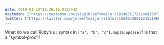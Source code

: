 ```yaml
---
date: 2019-01-12T10:26:16.013254Z
mastodon: ["https://mastodon.social/@jkreeftmeijer/101403117211464360"]
twitter: ["https://twitter.com/jkreeftmeijer/status/1084033809224531969"]
---
```

What do we call Ruby’s `&:` syntax in `["a", "b", "c"].map(&:upcase)`? Is that a “symbol-proc”?
